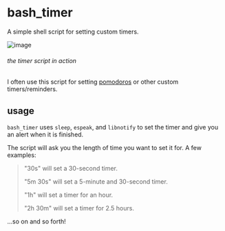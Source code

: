 # bash_timer
A simple shell script for setting custom timers.

![image](https://github.com/rav3ndust/bash_timer/assets/35274771/2ccb724c-35e8-4dfc-a390-d9cc4de28eb2)
###### the timer script in action

I often use this script for setting [pomodoros](https://en.wikipedia.org/wiki/Pomodoro_Technique) or other custom timers/reminders.

## usage

`bash_timer` uses `sleep`, `espeak`, and `libnotify` to set the timer and give you an alert when it is finished.

The script will ask you the length of time you want to set it for. A few examples: 

> "30s" will set a 30-second timer.
> 
> "5m 30s" will set a 5-minute and 30-second timer.
> 
> "1h" will set a timer for an hour.
>
> "2h 30m" will set a timer for 2.5 hours.

...so on and so forth!
